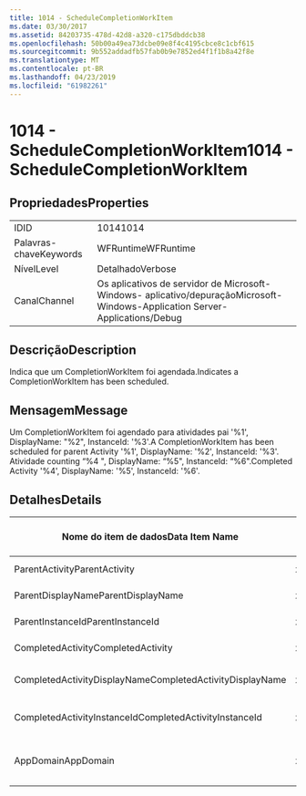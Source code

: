 ```yaml
---
title: 1014 - ScheduleCompletionWorkItem
ms.date: 03/30/2017
ms.assetid: 84203735-478d-42d8-a320-c175dbddcb38
ms.openlocfilehash: 50b00a49ea73dcbe09e8f4c4195cbce8c1cbf615
ms.sourcegitcommit: 9b552addadfb57fab0b9e7852ed4f1f1b8a42f8e
ms.translationtype: MT
ms.contentlocale: pt-BR
ms.lasthandoff: 04/23/2019
ms.locfileid: "61982261"
---
```

# <a name="1014---schedulecompletionworkitem"></a><span data-ttu-id="7c78b-102">1014 - ScheduleCompletionWorkItem</span><span class="sxs-lookup"><span data-stu-id="7c78b-102">1014 - ScheduleCompletionWorkItem</span></span>
## <a name="properties"></a><span data-ttu-id="7c78b-103">Propriedades</span><span class="sxs-lookup"><span data-stu-id="7c78b-103">Properties</span></span>  
  
|||  
|-|-|  
|<span data-ttu-id="7c78b-104">ID</span><span class="sxs-lookup"><span data-stu-id="7c78b-104">ID</span></span>|<span data-ttu-id="7c78b-105">1014</span><span class="sxs-lookup"><span data-stu-id="7c78b-105">1014</span></span>|  
|<span data-ttu-id="7c78b-106">Palavras-chave</span><span class="sxs-lookup"><span data-stu-id="7c78b-106">Keywords</span></span>|<span data-ttu-id="7c78b-107">WFRuntime</span><span class="sxs-lookup"><span data-stu-id="7c78b-107">WFRuntime</span></span>|  
|<span data-ttu-id="7c78b-108">Nível</span><span class="sxs-lookup"><span data-stu-id="7c78b-108">Level</span></span>|<span data-ttu-id="7c78b-109">Detalhado</span><span class="sxs-lookup"><span data-stu-id="7c78b-109">Verbose</span></span>|  
|<span data-ttu-id="7c78b-110">Canal</span><span class="sxs-lookup"><span data-stu-id="7c78b-110">Channel</span></span>|<span data-ttu-id="7c78b-111">Os aplicativos de servidor de Microsoft-Windows- aplicativo/depuração</span><span class="sxs-lookup"><span data-stu-id="7c78b-111">Microsoft-Windows-Application Server-Applications/Debug</span></span>|  
  
## <a name="description"></a><span data-ttu-id="7c78b-112">Descrição</span><span class="sxs-lookup"><span data-stu-id="7c78b-112">Description</span></span>  
 <span data-ttu-id="7c78b-113">Indica que um CompletionWorkItem foi agendada.</span><span class="sxs-lookup"><span data-stu-id="7c78b-113">Indicates a CompletionWorkItem has been scheduled.</span></span>  
  
## <a name="message"></a><span data-ttu-id="7c78b-114">Mensagem</span><span class="sxs-lookup"><span data-stu-id="7c78b-114">Message</span></span>  
 <span data-ttu-id="7c78b-115">Um CompletionWorkItem foi agendado para atividades pai '%1', DisplayName: "%2", InstanceId: '%3'.</span><span class="sxs-lookup"><span data-stu-id="7c78b-115">A CompletionWorkItem has been scheduled for parent Activity '%1', DisplayName: '%2', InstanceId: '%3'.</span></span>  <span data-ttu-id="7c78b-116">Atividade counting “%4 ", DisplayName: “%5", InstanceId: “%6".</span><span class="sxs-lookup"><span data-stu-id="7c78b-116">Completed Activity '%4', DisplayName: '%5', InstanceId: '%6'.</span></span>  
  
## <a name="details"></a><span data-ttu-id="7c78b-117">Detalhes</span><span class="sxs-lookup"><span data-stu-id="7c78b-117">Details</span></span>  
  
|<span data-ttu-id="7c78b-118">Nome do item de dados</span><span class="sxs-lookup"><span data-stu-id="7c78b-118">Data Item Name</span></span>|<span data-ttu-id="7c78b-119">Tipo de item de dados</span><span class="sxs-lookup"><span data-stu-id="7c78b-119">Data Item Type</span></span>|<span data-ttu-id="7c78b-120">Descrição</span><span class="sxs-lookup"><span data-stu-id="7c78b-120">Description</span></span>|  
|--------------------|--------------------|-----------------|  
|<span data-ttu-id="7c78b-121">ParentActivity</span><span class="sxs-lookup"><span data-stu-id="7c78b-121">ParentActivity</span></span>|<span data-ttu-id="7c78b-122">xs:string</span><span class="sxs-lookup"><span data-stu-id="7c78b-122">xs:string</span></span>|<span data-ttu-id="7c78b-123">O nome do tipo de atividade pai.</span><span class="sxs-lookup"><span data-stu-id="7c78b-123">The type name of the parent activity.</span></span>|  
|<span data-ttu-id="7c78b-124">ParentDisplayName</span><span class="sxs-lookup"><span data-stu-id="7c78b-124">ParentDisplayName</span></span>|<span data-ttu-id="7c78b-125">xs:string</span><span class="sxs-lookup"><span data-stu-id="7c78b-125">xs:string</span></span>|<span data-ttu-id="7c78b-126">O nome para exibição de atividade pai.</span><span class="sxs-lookup"><span data-stu-id="7c78b-126">The display name of the parent activity.</span></span>|  
|<span data-ttu-id="7c78b-127">ParentInstanceId</span><span class="sxs-lookup"><span data-stu-id="7c78b-127">ParentInstanceId</span></span>|<span data-ttu-id="7c78b-128">xs:string</span><span class="sxs-lookup"><span data-stu-id="7c78b-128">xs:string</span></span>|<span data-ttu-id="7c78b-129">A identificação de instância de atividade pai.</span><span class="sxs-lookup"><span data-stu-id="7c78b-129">The instance id of the parent activity.</span></span>|  
|<span data-ttu-id="7c78b-130">CompletedActivity</span><span class="sxs-lookup"><span data-stu-id="7c78b-130">CompletedActivity</span></span>|<span data-ttu-id="7c78b-131">xs:string</span><span class="sxs-lookup"><span data-stu-id="7c78b-131">xs:string</span></span>|<span data-ttu-id="7c78b-132">O nome do tipo de atividade concluída.</span><span class="sxs-lookup"><span data-stu-id="7c78b-132">The type name of the completed activity.</span></span>|  
|<span data-ttu-id="7c78b-133">CompletedActivityDisplayName</span><span class="sxs-lookup"><span data-stu-id="7c78b-133">CompletedActivityDisplayName</span></span>|<span data-ttu-id="7c78b-134">xs:string</span><span class="sxs-lookup"><span data-stu-id="7c78b-134">xs:string</span></span>|<span data-ttu-id="7c78b-135">O nome para exibição de atividade concluída.</span><span class="sxs-lookup"><span data-stu-id="7c78b-135">The display name of the completed activity.</span></span>|  
|<span data-ttu-id="7c78b-136">CompletedActivityInstanceId</span><span class="sxs-lookup"><span data-stu-id="7c78b-136">CompletedActivityInstanceId</span></span>|<span data-ttu-id="7c78b-137">xs:string</span><span class="sxs-lookup"><span data-stu-id="7c78b-137">xs:string</span></span>|<span data-ttu-id="7c78b-138">A identificação de instância de atividade concluída.</span><span class="sxs-lookup"><span data-stu-id="7c78b-138">The instance id of the completed activity.</span></span>|  
|<span data-ttu-id="7c78b-139">AppDomain</span><span class="sxs-lookup"><span data-stu-id="7c78b-139">AppDomain</span></span>|<span data-ttu-id="7c78b-140">xs:string</span><span class="sxs-lookup"><span data-stu-id="7c78b-140">xs:string</span></span>|<span data-ttu-id="7c78b-141">A cadeia de caracteres retornada por AppDomain.CurrentDomain.FriendlyName.</span><span class="sxs-lookup"><span data-stu-id="7c78b-141">The string returned by AppDomain.CurrentDomain.FriendlyName.</span></span>|
